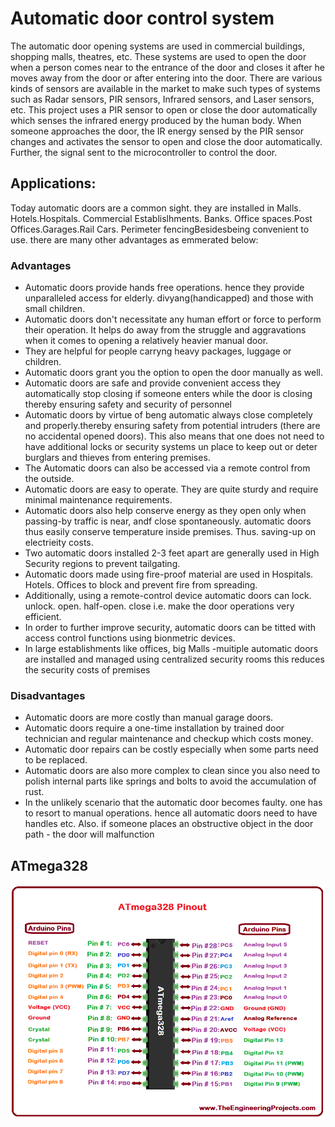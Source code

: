 # Automatic door control system
The automatic door opening systems are used in commercial buildings, shopping malls, theatres, etc. These systems are used to open the door when a person comes near to the entrance of the door and closes it after he moves away from the door or after entering into the door. There are various kinds of sensors are available in the market to make such types of systems such as Radar sensors, PIR sensors, Infrared sensors, and Laser sensors, etc. This project uses a PIR sensor to open or close the door automatically which senses the infrared energy produced by the human body. When someone approaches the door, the IR energy sensed by the PIR sensor changes and activates the sensor to open and close the door automatically. Further, the signal sent to the microcontroller to control the door.
## Applications: 
Today automatic doors are a common sight. they are installed in Malls. Hotels.Hospitals. Commercial Establislhments. Banks. Office spaces.Post Offices.Garages.Rail Cars. Perimeter fencingBesidesbeing convenient to use. there are many other advantages as emmerated below:
### Advantages 
- Automatic doors provide hands free operations. hence they provide unparalleled access for elderly. divyang(handicapped) and those with small children.
- Automatic doors don't necessitate any human effort or force to perform their operation. It helps do away from the struggle and aggravations when it comes to opening a relatively heavier manual door.
- They are helpful for people carryng heavy packages, luggage or children.
- Automatic doors grant you the option to open the door manually as well. 
- Automatic doors are safe and provide convenient access they automatically stop closing if someone enters while the door is closing thereby ensuring safety and security of personnel 
- Automatic doors by virtue of beng automatic always close completely and properly.thereby ensuring safety from potential intruders (there are no accidental opened doors). This also means that one does not need to have additional locks or security systems un place to keep out or deter burglars and thieves from entering premises.
- The Automatic doors can also be accessed via a remote control from the outside.
- Automatic doors are easy to operate. They are quite sturdy and require minimal maintenance requirements. 
- Automatic doors also help conserve energy as they open only when passing-by traffic is near, andf close spontaneously. automatic doors thus easily conserve temperature inside premises. Thus. saving-up on electrieity costs.
- Two automatic doors installed 2-3 feet apart are generally used in High Security regions to prevent tailgating.
- Automatic doors made using fire-proof material are used in Hospitals. Hotels. Offices to block and prevent fire from spreading. 
- Additionally, using a remote-control device automatic doors can lock. unlock. open. half-open. close i.e. make the door operations very efficient.
- In order to further improve security, automatic doors can be titted with access control functions using bionmetric devices. 
- In large establishments like offices, big Malls -muitiple automatic doors are installed and managed using centralized security rooms this reduces the security costs of premises 
### Disadvantages 
- Automatic doors are more costly than manual garage doors. 
- Automatic doors require a one-time installation by trained door technician and regular maintenance and checkup which costs money.
- Automatic door repairs can be costly especially when some parts need to be replaced.
- Automatic doors are also more complex to clean since you also need to polish internal parts like springs and bolts to avoid the accumulation of rust. 
- In the unlikely scenario that the automatic door becomes faulty. one has to resort to manual operations. hence all automatic doors need to have handles etc. Also. if someone places an obstructive object in the door path - the door will malfunction


## ATmega328
![ATmega328](https://github.com/AnilSAski/M2_Automatic_door_control_system/blob/main/1_Requirements/ATmega328-Pinout.png)

